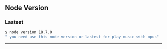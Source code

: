 ## Node Version

### Lastest

```sh
$ node version 18.7.0
" you need use this node version or lastest for play music with opus"
```
---
